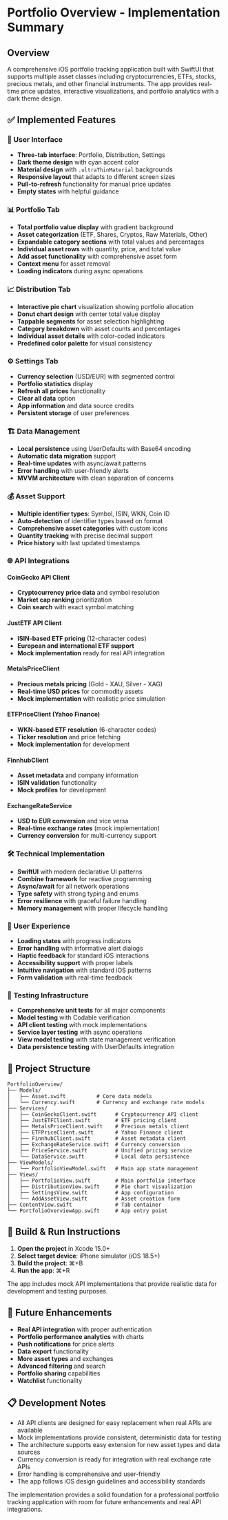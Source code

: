# Portfolio Overview - Implementation Summary

## Overview
A comprehensive iOS portfolio tracking application built with SwiftUI that supports multiple asset classes including cryptocurrencies, ETFs, stocks, precious metals, and other financial instruments. The app provides real-time price updates, interactive visualizations, and portfolio analytics with a dark theme design.

## ✅ Implemented Features

### 📱 User Interface
- **Three-tab interface**: Portfolio, Distribution, Settings
- **Dark theme design** with cyan accent color
- **Material design** with `.ultraThinMaterial` backgrounds
- **Responsive layout** that adapts to different screen sizes
- **Pull-to-refresh** functionality for manual price updates
- **Empty states** with helpful guidance

### 📊 Portfolio Tab
- **Total portfolio value display** with gradient background
- **Asset categorization** (ETF, Shares, Cryptos, Raw Materials, Other)
- **Expandable category sections** with total values and percentages
- **Individual asset rows** with quantity, price, and total value
- **Add asset functionality** with comprehensive asset form
- **Context menu** for asset removal
- **Loading indicators** during async operations

### 📈 Distribution Tab
- **Interactive pie chart** visualization showing portfolio allocation
- **Donut chart design** with center total value display
- **Tappable segments** for asset selection highlighting
- **Category breakdown** with asset counts and percentages
- **Individual asset details** with color-coded indicators
- **Predefined color palette** for visual consistency

### ⚙️ Settings Tab
- **Currency selection** (USD/EUR) with segmented control
- **Portfolio statistics** display
- **Refresh all prices** functionality
- **Clear all data** option
- **App information** and data source credits
- **Persistent storage** of user preferences

### 🏗️ Data Management
- **Local persistence** using UserDefaults with Base64 encoding
- **Automatic data migration** support
- **Real-time updates** with async/await patterns
- **Error handling** with user-friendly alerts
- **MVVM architecture** with clean separation of concerns

### 💰 Asset Support
- **Multiple identifier types**: Symbol, ISIN, WKN, Coin ID
- **Auto-detection** of identifier types based on format
- **Comprehensive asset categories** with custom icons
- **Quantity tracking** with precise decimal support
- **Price history** with last updated timestamps

### 🌐 API Integrations
#### CoinGecko API Client
- **Cryptocurrency price data** and symbol resolution
- **Market cap ranking** prioritization
- **Coin search** with exact symbol matching

#### JustETF API Client  
- **ISIN-based ETF pricing** (12-character codes)
- **European and international ETF support**
- **Mock implementation** ready for real API integration

#### MetalsPriceClient
- **Precious metals pricing** (Gold - XAU, Silver - XAG)
- **Real-time USD prices** for commodity assets
- **Mock implementation** with realistic price simulation

#### ETFPriceClient (Yahoo Finance)
- **WKN-based ETF resolution** (6-character codes)
- **Ticker resolution** and price fetching
- **Mock implementation** for development

#### FinnhubClient
- **Asset metadata** and company information
- **ISIN validation** functionality
- **Mock profiles** for development

#### ExchangeRateService
- **USD to EUR conversion** and vice versa
- **Real-time exchange rates** (mock implementation)
- **Currency conversion** for multi-currency support

### 🛠️ Technical Implementation
- **SwiftUI** with modern declarative UI patterns
- **Combine framework** for reactive programming
- **Async/await** for all network operations
- **Type safety** with strong typing and enums
- **Error resilience** with graceful failure handling
- **Memory management** with proper lifecycle handling

### 📱 User Experience
- **Loading states** with progress indicators
- **Error handling** with informative alert dialogs
- **Haptic feedback** for standard iOS interactions
- **Accessibility support** with proper labels
- **Intuitive navigation** with standard iOS patterns
- **Form validation** with real-time feedback

### 🧪 Testing Infrastructure
- **Comprehensive unit tests** for all major components
- **Model testing** with Codable verification
- **API client testing** with mock implementations
- **Service layer testing** with async operations
- **View model testing** with state management verification
- **Data persistence testing** with UserDefaults integration

## 📁 Project Structure

```
PortfolioOverview/
├── Models/
│   ├── Asset.swift          # Core data models
│   └── Currency.swift       # Currency and exchange rate models
├── Services/
│   ├── CoinGeckoClient.swift      # Cryptocurrency API client
│   ├── JustETFClient.swift        # ETF pricing client
│   ├── MetalsPriceClient.swift    # Precious metals client
│   ├── ETFPriceClient.swift       # Yahoo Finance client
│   ├── FinnhubClient.swift        # Asset metadata client
│   ├── ExchangeRateService.swift  # Currency conversion
│   ├── PriceService.swift         # Unified pricing service
│   └── DataService.swift          # Local data persistence
├── ViewModels/
│   └── PortfolioViewModel.swift   # Main app state management
├── Views/
│   ├── PortfolioView.swift        # Main portfolio interface
│   ├── DistributionView.swift     # Pie chart visualization
│   ├── SettingsView.swift         # App configuration
│   └── AddAssetView.swift         # Asset creation form
├── ContentView.swift              # Tab container
└── PortfolioOverviewApp.swift     # App entry point
```

## 🚀 Build & Run Instructions

1. **Open the project** in Xcode 15.0+
2. **Select target device**: iPhone simulator (iOS 18.5+)
3. **Build the project**: ⌘+B
4. **Run the app**: ⌘+R

The app includes mock API implementations that provide realistic data for development and testing purposes.

## 🔮 Future Enhancements

- **Real API integration** with proper authentication
- **Portfolio performance analytics** with charts
- **Push notifications** for price alerts
- **Data export** functionality
- **More asset types** and exchanges
- **Advanced filtering** and search
- **Portfolio sharing** capabilities
- **Watchlist** functionality

## 📋 Development Notes

- All API clients are designed for easy replacement when real APIs are available
- Mock implementations provide consistent, deterministic data for testing
- The architecture supports easy extension for new asset types and data sources
- Currency conversion is ready for integration with real exchange rate APIs
- Error handling is comprehensive and user-friendly
- The app follows iOS design guidelines and accessibility standards

The implementation provides a solid foundation for a professional portfolio tracking application with room for future enhancements and real API integrations.
